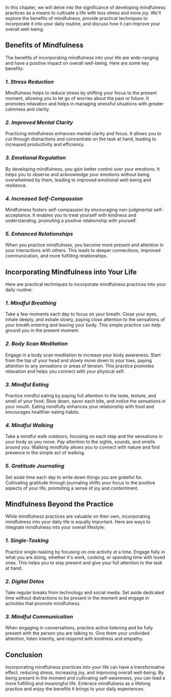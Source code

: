 
In this chapter, we will delve into the significance of developing mindfulness practices as a means to cultivate a life with less stress and more joy. We'll explore the benefits of mindfulness, provide practical techniques to incorporate it into your daily routine, and discuss how it can improve your overall well-being.

**Benefits of Mindfulness**
---------------------------

The benefits of incorporating mindfulness into your life are wide-ranging and have a positive impact on overall well-being. Here are some key benefits:

### *1. Stress Reduction*

Mindfulness helps to reduce stress by shifting your focus to the present moment, allowing you to let go of worries about the past or future. It promotes relaxation and helps in managing stressful situations with greater calmness and clarity.

### *2. Improved Mental Clarity*

Practicing mindfulness enhances mental clarity and focus. It allows you to cut through distractions and concentrate on the task at hand, leading to increased productivity and efficiency.

### *3. Emotional Regulation*

By developing mindfulness, you gain better control over your emotions. It helps you to observe and acknowledge your emotions without being overwhelmed by them, leading to improved emotional well-being and resilience.

### *4. Increased Self-Compassion*

Mindfulness fosters self-compassion by encouraging non-judgmental self-acceptance. It enables you to treat yourself with kindness and understanding, promoting a positive relationship with yourself.

### *5. Enhanced Relationships*

When you practice mindfulness, you become more present and attentive in your interactions with others. This leads to deeper connections, improved communication, and more fulfilling relationships.

**Incorporating Mindfulness into Your Life**
--------------------------------------------

Here are practical techniques to incorporate mindfulness practices into your daily routine:

### *1. Mindful Breathing*

Take a few moments each day to focus on your breath. Close your eyes, inhale deeply, and exhale slowly, paying close attention to the sensations of your breath entering and leaving your body. This simple practice can help ground you in the present moment.

### *2. Body Scan Meditation*

Engage in a body scan meditation to increase your body awareness. Start from the top of your head and slowly move down to your toes, paying attention to any sensations or areas of tension. This practice promotes relaxation and helps you connect with your physical self.

### *3. Mindful Eating*

Practice mindful eating by paying full attention to the taste, texture, and smell of your food. Slow down, savor each bite, and notice the sensations in your mouth. Eating mindfully enhances your relationship with food and encourages healthier eating habits.

### *4. Mindful Walking*

Take a mindful walk outdoors, focusing on each step and the sensations in your body as you move. Pay attention to the sights, sounds, and smells around you. Walking mindfully allows you to connect with nature and find presence in the simple act of walking.

### *5. Gratitude Journaling*

Set aside time each day to write down things you are grateful for. Cultivating gratitude through journaling shifts your focus to the positive aspects of your life, promoting a sense of joy and contentment.

**Mindfulness Beyond the Practice**
-----------------------------------

While mindfulness practices are valuable on their own, incorporating mindfulness into your daily life is equally important. Here are ways to integrate mindfulness into your overall lifestyle:

### *1. Single-Tasking*

Practice single-tasking by focusing on one activity at a time. Engage fully in what you are doing, whether it's work, cooking, or spending time with loved ones. This helps you to stay present and give your full attention to the task at hand.

### *2. Digital Detox*

Take regular breaks from technology and social media. Set aside dedicated time without distractions to be present in the moment and engage in activities that promote mindfulness.

### *3. Mindful Communication*

When engaging in conversations, practice active listening and be fully present with the person you are talking to. Give them your undivided attention, listen intently, and respond with kindness and empathy.

**Conclusion**
--------------

Incorporating mindfulness practices into your life can have a transformative effect, reducing stress, increasing joy, and improving overall well-being. By being present in the moment and cultivating self-awareness, you can lead a more fulfilling and meaningful life. Embrace mindfulness as a lifelong practice and enjoy the benefits it brings to your daily experiences.
